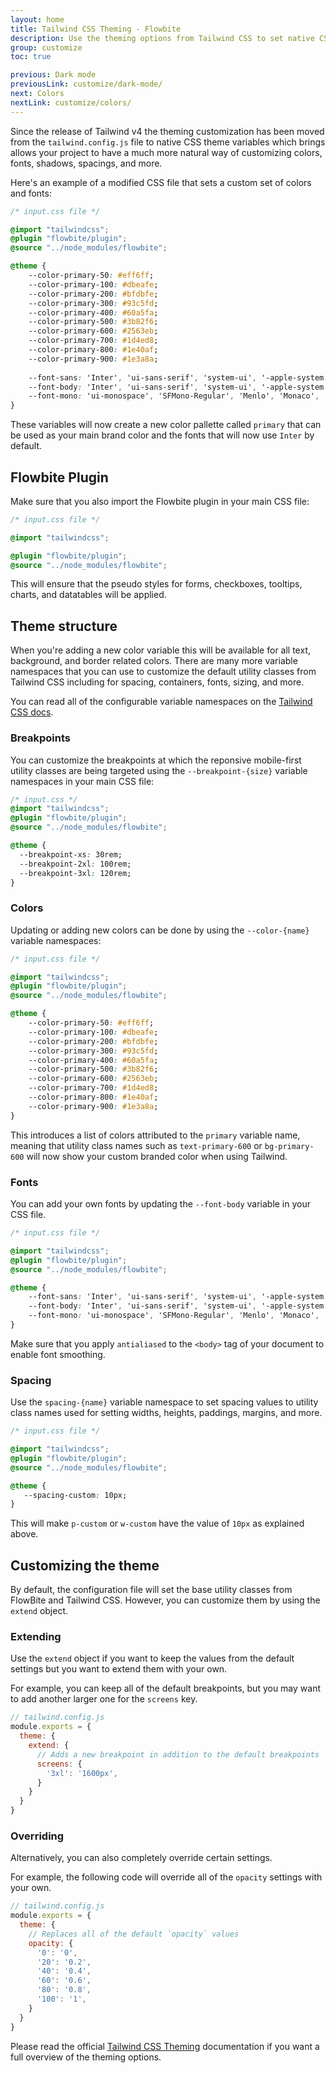 ```yaml
---
layout: home
title: Tailwind CSS Theming - Flowbite
description: Use the theming options from Tailwind CSS to set native CSS theme variables to add new colors, fonts, spacings and create new utility classes to customize your project
group: customize
toc: true

previous: Dark mode
previousLink: customize/dark-mode/
next: Colors
nextLink: customize/colors/
---
```


Since the release of Tailwind v4 the theming customization has been moved from the `tailwind.config.js` file to native CSS theme variables which brings allows your project to have a much more natural way of customizing colors, fonts, shadows, spacings, and more.

Here's an example of a modified CSS file that sets a custom set of colors and fonts:

```css
/* input.css file */

@import "tailwindcss";
@plugin "flowbite/plugin";
@source "../node_modules/flowbite";

@theme {
    --color-primary-50: #eff6ff;
    --color-primary-100: #dbeafe;
    --color-primary-200: #bfdbfe;
    --color-primary-300: #93c5fd;
    --color-primary-400: #60a5fa;
    --color-primary-500: #3b82f6;
    --color-primary-600: #2563eb;
    --color-primary-700: #1d4ed8;
    --color-primary-800: #1e40af;
    --color-primary-900: #1e3a8a;
    
    --font-sans: 'Inter', 'ui-sans-serif', 'system-ui', '-apple-system', 'system-ui', 'Segoe UI', 'Roboto', 'Helvetica Neue', 'Arial', 'Noto Sans', 'sans-serif', 'Apple Color Emoji', 'Segoe UI Emoji', 'Segoe UI Symbol', 'Noto Color Emoji';
    --font-body: 'Inter', 'ui-sans-serif', 'system-ui', '-apple-system', 'system-ui', 'Segoe UI', 'Roboto', 'Helvetica Neue', 'Arial', 'Noto Sans', 'sans-serif', 'Apple Color Emoji', 'Segoe UI Emoji', 'Segoe UI Symbol', 'Noto Color Emoji';
    --font-mono: 'ui-monospace', 'SFMono-Regular', 'Menlo', 'Monaco', 'Consolas', 'Liberation Mono', 'Courier New', 'monospace';
}
```

These variables will now create a new color pallette called `primary` that can be used as your main brand color and the fonts that will now use `Inter` by default.

## Flowbite Plugin

Make sure that you also import the Flowbite plugin in your main CSS file:

```css
/* input.css file */

@import "tailwindcss";

@plugin "flowbite/plugin";
@source "../node_modules/flowbite";
```

This will ensure that the pseudo styles for forms, checkboxes, tooltips, charts, and datatables will be applied.

## Theme structure

When you're adding a new color variable this will be available for all text, background, and border related colors. There are many more variable namespaces that you can use to customize the default utility classes from Tailwind CSS including for spacing, containers, fonts, sizing, and more.

You can read all of the configurable variable namespaces on the <a href="https://tailwindcss.com/docs/theme#theme-variable-namespaces" target="_blank" rel="nofollow">Tailwind CSS docs</a>.

### Breakpoints

You can customize the breakpoints at which the reponsive mobile-first utility classes are being targeted using the `--breakpoint-{size}` variable namespaces in your main CSS file:

```css
/* input.css */
@import "tailwindcss";
@plugin "flowbite/plugin";
@source "../node_modules/flowbite";

@theme {
  --breakpoint-xs: 30rem;
  --breakpoint-2xl: 100rem;
  --breakpoint-3xl: 120rem;
}
```

### Colors

Updating or adding new colors can be done by using the `--color-{name}` variable namespaces:

```css
/* input.css file */

@import "tailwindcss";
@plugin "flowbite/plugin";
@source "../node_modules/flowbite";

@theme {
    --color-primary-50: #eff6ff;
    --color-primary-100: #dbeafe;
    --color-primary-200: #bfdbfe;
    --color-primary-300: #93c5fd;
    --color-primary-400: #60a5fa;
    --color-primary-500: #3b82f6;
    --color-primary-600: #2563eb;
    --color-primary-700: #1d4ed8;
    --color-primary-800: #1e40af;
    --color-primary-900: #1e3a8a;
}
```

This introduces a list of colors attributed to the `primary` variable name, meaning that utility class names such as `text-primary-600` or `bg-primary-600` will now show your custom branded color when using Tailwind.

### Fonts

You can add your own fonts by updating the `--font-body` variable in your CSS file.

```css
/* input.css file */

@import "tailwindcss";
@plugin "flowbite/plugin";
@source "../node_modules/flowbite";

@theme {
    --font-sans: 'Inter', 'ui-sans-serif', 'system-ui', '-apple-system', 'system-ui', 'Segoe UI', 'Roboto', 'Helvetica Neue', 'Arial', 'Noto Sans', 'sans-serif', 'Apple Color Emoji', 'Segoe UI Emoji', 'Segoe UI Symbol', 'Noto Color Emoji';
    --font-body: 'Inter', 'ui-sans-serif', 'system-ui', '-apple-system', 'system-ui', 'Segoe UI', 'Roboto', 'Helvetica Neue', 'Arial', 'Noto Sans', 'sans-serif', 'Apple Color Emoji', 'Segoe UI Emoji', 'Segoe UI Symbol', 'Noto Color Emoji';
    --font-mono: 'ui-monospace', 'SFMono-Regular', 'Menlo', 'Monaco', 'Consolas', 'Liberation Mono', 'Courier New', 'monospace';
}
```

Make sure that you apply `antialiased` to the `<body>` tag of your document to enable font smoothing.

### Spacing

Use the `spacing-{name}` variable namespace to set spacing values to utility class names used for setting widths, heights, paddings, margins, and more.

```css
/* input.css file */

@import "tailwindcss";
@plugin "flowbite/plugin";
@source "../node_modules/flowbite";

@theme {
   --spacing-custom: 10px;
}
```

This will make `p-custom` or `w-custom` have the value of `10px` as explained above.

## Customizing the theme

By default, the configuration file will set the base utility classes from FlowBite and Tailwind CSS. However, you can customize them by using the `extend` object.

### Extending

Use the `extend` object if you want to keep the values from the default settings but you want to extend them with your own.

For example, you can keep all of the default breakpoints, but you may want to add another larger one for the `screens` key.

```javascript
// tailwind.config.js
module.exports = {
  theme: {
    extend: {
      // Adds a new breakpoint in addition to the default breakpoints
      screens: {
        '3xl': '1600px',
      }
    }
  }
}
```

### Overriding

Alternatively, you can also completely override certain settings.

For example, the following code will override all of the `opacity` settings with your own.

```javascript
// tailwind.config.js
module.exports = {
  theme: {
    // Replaces all of the default `opacity` values
    opacity: {
      '0': '0',
      '20': '0.2',
      '40': '0.4',
      '60': '0.6',
      '80': '0.8',
      '100': '1',
    }
  }
}
```

Please read the official [Tailwind CSS Theming](https://tailwindcss.com/docs/theme) documentation if you want a full overview of the theming options.
